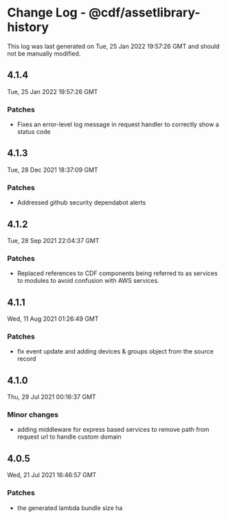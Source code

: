 # Change Log - @cdf/assetlibrary-history

This log was last generated on Tue, 25 Jan 2022 19:57:26 GMT and should not be manually modified.

## 4.1.4
Tue, 25 Jan 2022 19:57:26 GMT

### Patches

- Fixes an error-level log message in request handler to correctly show a status code

## 4.1.3
Tue, 28 Dec 2021 18:37:09 GMT

### Patches

- Addressed github security dependabot alerts

## 4.1.2
Tue, 28 Sep 2021 22:04:37 GMT

### Patches

- Replaced references to CDF components being referred to as services to modules to avoid confusion with AWS services.

## 4.1.1
Wed, 11 Aug 2021 01:26:49 GMT

### Patches

- fix event update and adding devices & groups object from the source record

## 4.1.0
Thu, 29 Jul 2021 00:16:37 GMT

### Minor changes

- adding middleware for express based services to remove path from request url to handle custom domain

## 4.0.5
Wed, 21 Jul 2021 16:46:57 GMT

### Patches

-  the generated lambda bundle size ha

